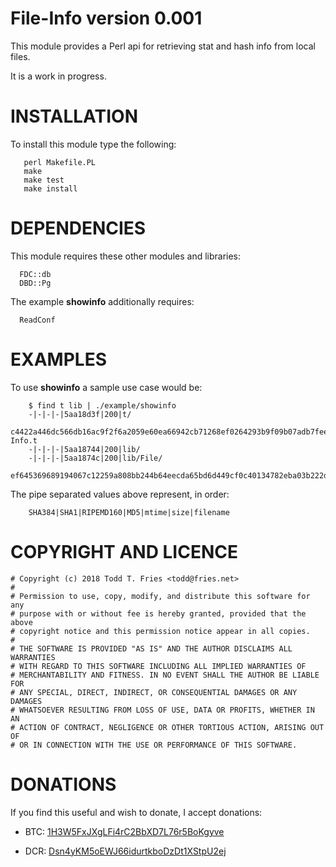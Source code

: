 File-Info version 0.001
========================================

This module provides a Perl api for retrieving stat and hash info from local
files.

It is a work in progress.

# INSTALLATION

To install this module type the following:

```
   perl Makefile.PL
   make
   make test
   make install
```

# DEPENDENCIES

This module requires these other modules and libraries:

```
  FDC::db
  DBD::Pg
```

The example **showinfo** additionally requires:

```
  ReadConf
```

# EXAMPLES

  To use **showinfo** a sample use case would be:

```
	$ find t lib | ./example/showinfo 
	-|-|-|-|5aa18d3f|200|t/
	c4422a446dc566db16ac9f2f6a2059e60ea66942cb71268ef0264293b9f09b07adb7feec3ebe6181bdaae7130336de5d|11fceaf2791f054f9117cda0f3fff468ecdf7d04|1a84f562a22558991940194649d0e5bc65101c11|391d5e7b41cbe1d2e35a563e0e276608|5aa18d51|1d5|t/File-Info.t
	-|-|-|-|5aa18744|200|lib/
	-|-|-|-|5aa1874c|200|lib/File/
	ef645369689194067c12259a808bb244b64eecda65bd6d449cf0c40134782eba03b222d561d711667970954c89cdd5bb|44b653b76298eef545222c0f88306d4698ae8e90|6ff4a70cc76e64c5b85c640e847c91137a7ad9b0|58a7036e539e2cdec7cb9d7160c3a5cd|5aa2d5a8|211c|lib/File/Info.pm
```

The pipe separated values above represent, in order:

```
	SHA384|SHA1|RIPEMD160|MD5|mtime|size|filename
```

# COPYRIGHT AND LICENCE

```
# Copyright (c) 2018 Todd T. Fries <todd@fries.net>
#
# Permission to use, copy, modify, and distribute this software for any
# purpose with or without fee is hereby granted, provided that the above
# copyright notice and this permission notice appear in all copies.
#
# THE SOFTWARE IS PROVIDED "AS IS" AND THE AUTHOR DISCLAIMS ALL WARRANTIES
# WITH REGARD TO THIS SOFTWARE INCLUDING ALL IMPLIED WARRANTIES OF
# MERCHANTABILITY AND FITNESS. IN NO EVENT SHALL THE AUTHOR BE LIABLE FOR
# ANY SPECIAL, DIRECT, INDIRECT, OR CONSEQUENTIAL DAMAGES OR ANY DAMAGES
# WHATSOEVER RESULTING FROM LOSS OF USE, DATA OR PROFITS, WHETHER IN AN
# ACTION OF CONTRACT, NEGLIGENCE OR OTHER TORTIOUS ACTION, ARISING OUT OF
# OR IN CONNECTION WITH THE USE OR PERFORMANCE OF THIS SOFTWARE.
```

# DONATIONS

If you find this useful and wish to donate, I accept donations:

- BTC: [1H3W5FxJXgLFi4rC2BbXD7L76r5BoKgyve](bitcoin:1H3W5FxJXgLFi4rC2BbXD7L76r5BoKgyve)

- DCR: [Dsn4yKM5oEWJ66idurtkboDzDt1XStpU2ej](decred:Dsn4yKM5oEWJ66idurtkboDzDt1XStpU2ej)
